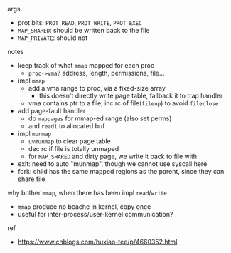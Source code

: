 
args
- prot bits: `PROT_READ`, `PROT_WRITE`, `PROT_EXEC`
- `MAP_SHARED`: should be written back to the file
- `MAP_PRIVATE`: should not

notes
- keep track of what `mmap` mapped for each proc
  - `proc->vma`? address, length, permissions, file...
- impl `mmap`
  - add a vma range to proc, via a fixed-size array
    - this doesn't directly write page table, fallback it to trap handler
  - vma contains ptr to a file, inc rc of file(`fileup`) to avoid `fileclose`
- add page-fault handler
  - do `mappages` for mmap-ed range (also set perms)
  - and `readi` to allocated buf
- impl `munmap`
  - `uvmunmap` to clear page table
  - dec rc if file is totally unmaped
  - for `MAP_SHARED` and dirty page, we write it back to file with
- exit: need to auto "munmap", though we cannot use syscall here
- fork: child has the same mapped regions as the parent, since they can share file

why bother `mmap`, when there has been impl `read`/`write`
- `mmap` produce no bcache in kernel, copy once
- useful for inter-process/user-kernel communication?

ref
- <https://www.cnblogs.com/huxiao-tee/p/4660352.html>
